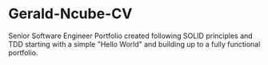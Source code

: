 # Gerald-Ncube-CV

Senior Software Engineer Portfolio created following SOLID principles and TDD starting with a simple "Hello World" and building up to a fully functional portfolio.
```
